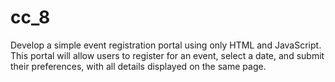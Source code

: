 # cc_8
 Develop a simple event registration portal using only HTML and JavaScript. This portal will allow users to register for an event, select a date, and submit their preferences, with all details displayed on the same page.

